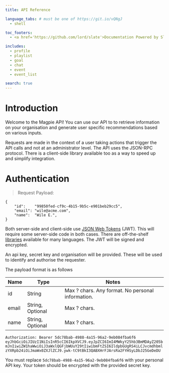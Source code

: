 ```yaml
---
title: API Reference

language_tabs: # must be one of https://git.io/vQNgJ
  - shell

toc_footers:
  - <a href='https://github.com/lord/slate'>Documentation Powered by Slate</a>

includes:
  - profile
  - playlist
  - goal
  - chat
  - event
  - event_list

search: true
---
```


# Introduction

Welcome to the Magpie API! You can use our API to to retrieve information on your organisation and generate user specific recommendations
based on various inputs.

Requests are made in the context of a user taking actions that trigger the API calls and not at an administrator level.
The API uses the JSON-RPC protocol. There is a client-side library available too as a way to speed up and simplify integration.


# Authentication

> Request Payload:

```shell
{
    "id":    "99850fed-cf9c-4b15-9b5c-e901beb29cc5",
    "email": "wile@acme.com",
    "name":  "Wile E.",
}

```


Both server-side and client-side use [JSON Web Tokens](https://jwt.io/introduction/) (JWT). This will require some server-side code in both cases.
There are off-the-shelf [libraries](https://jwt.io/#libraries) available for many languages. The JWT will be signed and encrypted.

An api key, secret key and organisation will be provided. These will be used to identify and authorise the requester.

The payload format is as follows

Name | Type | Notes
--------- | ------- | -----------
id | String | Max ? chars. Any format. No personal information.
email | String, Optional | Max ? chars.
name | String, Optional | Max ? chars.


`Authorization: Bearer 5dc78bab-4988-4a15-96a2-9eb084fba6f6 eyJhbGciOiJIUzI1NiIsInR5cCI6IkpXVCJ9.eyJpZCI6ImI4MWkyY25hb3BmMDAyZ205bmJnIiwiZW1haWwiOiJ3aWxlQGFjbWUuY29tIiwibmFtZSI6IldpbGUgRS4iLCJvcmdhbmlzYXRpb24iOiJmaWx0ZXJlZCJ9.ywk-tC9tBkI3QABXHrFJArsRa2FYHSyLDbJ25GeDeDU`

<aside class="notice">
You must replace <code>5dc78bab-4988-4a15-96a2-9eb084fba6f6</code> with your personal API key.
Your token should be encrypted with the provided secret key.
</aside>
